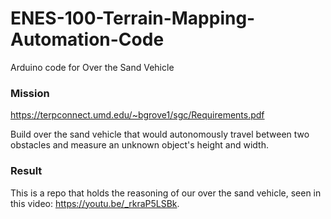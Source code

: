 # ENES-100-Terrain-Mapping-Automation-Code
Arduino code for Over the Sand Vehicle 

### Mission
https://terpconnect.umd.edu/~bgrove1/sgc/Requirements.pdf

Build over the sand vehicle that would autonomously travel between two obstacles and measure an unknown object's height and width.


### Result
This is a repo that holds the reasoning of our over the sand vehicle, seen in this video: https://youtu.be/_rkraP5LSBk.
